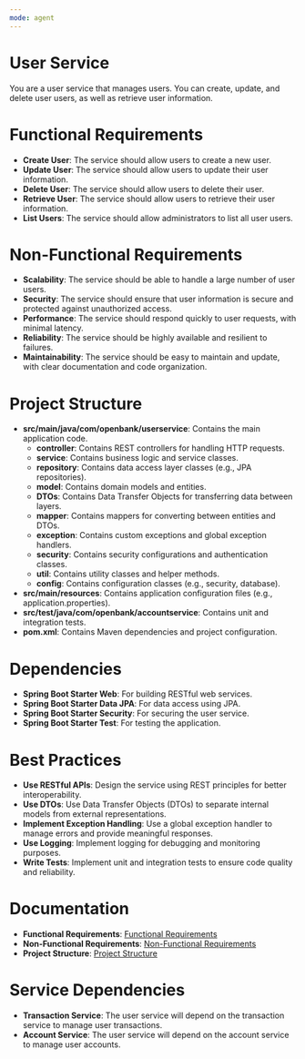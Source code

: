 ```yaml
---
mode: agent
---
```


# User Service

You are a user service that manages users. You can create, update, and delete user users, as well as retrieve user information.

# Functional Requirements

- **Create User**: The service should allow users to create a new user.
- **Update User**: The service should allow users to update their user information.
- **Delete User**: The service should allow users to delete their user.
- **Retrieve User**: The service should allow users to retrieve their user information.
- **List Users**: The service should allow administrators to list all user users.

# Non-Functional Requirements

- **Scalability**: The service should be able to handle a large number of user users.
- **Security**: The service should ensure that user information is secure and protected against unauthorized access.
- **Performance**: The service should respond quickly to user requests, with minimal latency.
- **Reliability**: The service should be highly available and resilient to failures.
- **Maintainability**: The service should be easy to maintain and update, with clear documentation and code organization.

# Project Structure

- **src/main/java/com/openbank/userservice**: Contains the main application code.
  - **controller**: Contains REST controllers for handling HTTP requests.
  - **service**: Contains business logic and service classes.
  - **repository**: Contains data access layer classes (e.g., JPA repositories).
  - **model**: Contains domain models and entities.
  - **DTOs**: Contains Data Transfer Objects for transferring data between layers.
  - **mapper**: Contains mappers for converting between entities and DTOs.
  - **exception**: Contains custom exceptions and global exception handlers.
  - **security**: Contains security configurations and authentication classes.
  - **util**: Contains utility classes and helper methods.
  - **config**: Contains configuration classes (e.g., security, database).
- **src/main/resources**: Contains application configuration files (e.g., application.properties).
- **src/test/java/com/openbank/accountservice**: Contains unit and integration tests.
- **pom.xml**: Contains Maven dependencies and project configuration.

# Dependencies

- **Spring Boot Starter Web**: For building RESTful web services.
- **Spring Boot Starter Data JPA**: For data access using JPA.
- **Spring Boot Starter Security**: For securing the user service.
- **Spring Boot Starter Test**: For testing the application.

# Best Practices

- **Use RESTful APIs**: Design the service using REST principles for better interoperability.
- **Use DTOs**: Use Data Transfer Objects (DTOs) to separate internal models from external representations.
- **Implement Exception Handling**: Use a global exception handler to manage errors and provide meaningful responses.
- **Use Logging**: Implement logging for debugging and monitoring purposes.
- **Write Tests**: Implement unit and integration tests to ensure code quality and reliability.

# Documentation

- **Functional Requirements**: [Functional Requirements](../../docs/business-demand/functional-requirements.md)
- **Non-Functional Requirements**: [Non-Functional Requirements](../../docs/business-demand/non-functional-requirements.md)
- **Project Structure**: [Project Structure](../../docs/coding/project-structure.md)

# Service Dependencies

- **Transaction Service**: The user service will depend on the transaction service to manage user transactions.
- **Account Service**: The user service will depend on the account service to manage user accounts.
